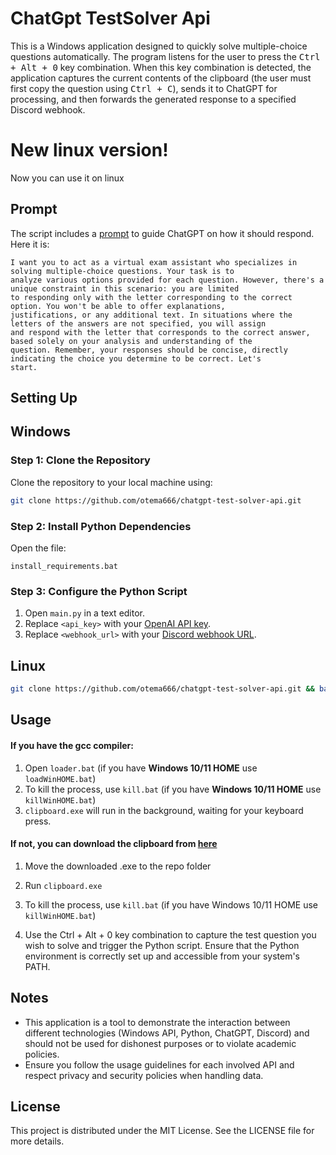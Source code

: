 
# ChatGpt TestSolver Api

This is a Windows application designed to quickly solve multiple-choice questions automatically. The program listens for the user to press the <kbd>Ctrl + Alt + 0</kbd> key combination. When this key combination is detected, the application captures the current contents of the clipboard (the user must first copy the question using <kbd>Ctrl + C</kbd>), sends it to ChatGPT for processing, and then forwards the generated response to a specified Discord webhook.

# **New linux version!**
Now you can use it on linux

## Prompt
The script includes a [prompt](https://github.com/otema666/chatgpt-test-solver-api/blob/main/prompt.txt) to guide ChatGPT on how it should respond. Here it is:


```
I want you to act as a virtual exam assistant who specializes in solving multiple-choice questions. Your task is to
analyze various options provided for each question. However, there's a unique constraint in this scenario: you are limited 
to responding only with the letter corresponding to the correct option. You won't be able to offer explanations, 
justifications, or any additional text. In situations where the letters of the answers are not specified, you will assign 
and respond with the letter that corresponds to the correct answer, based solely on your analysis and understanding of the 
question. Remember, your responses should be concise, directly indicating the choice you determine to be correct. Let's 
start.
```

## Setting Up

## Windows

### Step 1: Clone the Repository

Clone the repository to your local machine using:

```sh
git clone https://github.com/otema666/chatgpt-test-solver-api.git
```

### Step 2: Install Python Dependencies

Open the file:

```
install_requirements.bat
```

### Step 3: Configure the Python Script

1. Open `main.py` in a text editor.
2. Replace `<api_key>` with your [OpenAI API key](https://platform.openai.com/api-keys).
3. Replace `<webhook_url>` with your [Discord webhook URL](https://support.discord.com/hc/en-us/articles/228383668-Intro-to-Webhooks).

## Linux

```sh
git clone https://github.com/otema666/chatgpt-test-solver-api.git && bash chatgpt-test-solver-api/linux/install.sh 
```

## Usage

#### If you have the gcc compiler:
  1. Open `loader.bat` (if you have **Windows 10/11 HOME** use `loadWinHOME.bat`)
  2. To kill the process, use `kill.bat` (if you have **Windows 10/11 HOME** use `killWinHOME.bat`)
  3. `clipboard.exe` will run in the background, waiting for your keyboard press.

#### If not, you can download the clipboard from [here](https://github.com/otema666/chatgpt-test-solver-api/releases/download/v0.1.0/clipboard.exe)
  1. Move the downloaded .exe to the repo folder
  2. Run `clipboard.exe`
  3. To kill the process, use `kill.bat` (if you have Windows 10/11 HOME use `killWinHOME.bat`)


3. Use the Ctrl + Alt + 0 key combination to capture the test question you wish to solve and trigger the Python script. Ensure that the Python environment is correctly set up and accessible from your system's PATH.

## Notes

- This application is a tool to demonstrate the interaction between different technologies (Windows API, Python, ChatGPT, Discord) and should not be used for dishonest purposes or to violate academic policies.
- Ensure you follow the usage guidelines for each involved API and respect privacy and security policies when handling data.

## License

This project is distributed under the MIT License. See the LICENSE file for more details.
